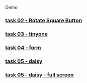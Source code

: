 

Demo
### [task 02 - Rotate Square Button](https://knazarenko.github.io/task02_rotate_sq_button/)
### [task 03 - tinyone](https://knazarenko.github.io/task03_tinyone/)
### [task 04 - form](https://knazarenko.github.io/task04_form/)
### [task 05 - daisy](https://knazarenko.github.io/task05_daisy/)
### [task 05 - daisy - full screen](https://knazarenko.github.io/task05_daisy%20-%20full%20screen/)

